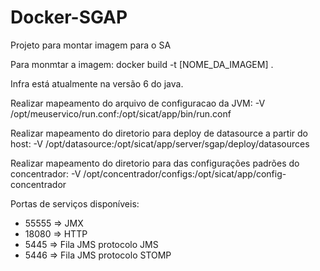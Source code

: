 # Docker-SGAP
Projeto para montar imagem para o SA

Para monmtar a imagem: docker build -t [NOME_DA_IMAGEM] .

Infra está atualmente na versão 6 do java.

Realizar mapeamento do arquivo de configuracao da JVM: 
-V /opt/meuservico/run.conf:/opt/sicat/app/bin/run.conf

Realizar mapeamento do diretorio para deploy de datasource a partir do host: 
-V /opt/datasource:/opt/sicat/app/server/sgap/deploy/datasources

Realizar mapeamento do diretorio para das configurações padrões do concentrador: 
-V /opt/concentrador/configs:/opt/sicat/app/config-concentrador

Portas de serviços disponíveis:
- 55555 => JMX
- 18080 => HTTP
- 5445 => Fila JMS protocolo JMS
- 5446 => Fila JMS protocolo STOMP